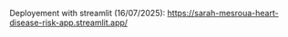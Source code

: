 Deployement with streamlit (16/07/2025):
https://sarah-mesroua-heart-disease-risk-app.streamlit.app/
